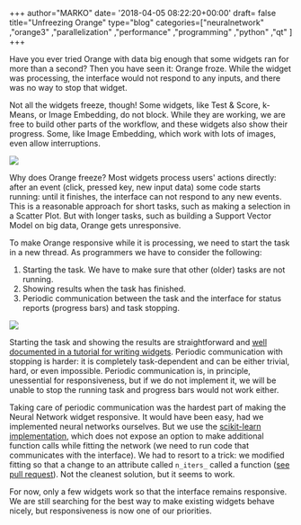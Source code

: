 +++
author="MARKO"
date= '2018-04-05 08:22:20+00:00'
draft= false
title="Unfreezing Orange"
type="blog"
categories=["neuralnetwork" ,"orange3" ,"parallelization" ,"performance" ,"programming"  ,"python" ,"qt" ]
+++

Have you ever tried Orange with data big enough that some widgets ran for more than a second? Then you have seen it: Orange froze. While the widget was processing, the interface would not respond to any inputs, and there was no way to stop that widget.

Not all the widgets freeze, though! Some widgets, like Test & Score, k-Means, or Image Embedding, do not block. While they are working, we are free to build other parts of the workflow, and these widgets also show their progress. Some, like Image Embedding, which work with lots of images, even allow interruptions.

![](/images/2018/04/progressbar.png)


Why does Orange freeze? Most widgets process users' actions directly: after an event (click, pressed key, new input data) some code starts running: until it finishes, the interface can not respond to any new events. This is a reasonable approach for short tasks, such as making a selection in a Scatter Plot. But with longer tasks, such as building a Support Vector Model on big data, Orange gets unresponsive.

To make Orange responsive while it is processing, we need to start the task in a new thread. As programmers we have to consider the following:

1. Starting the task. We have to make sure that other (older) tasks are not running.
2. Showing results when the task has finished.
3. Periodic communication between the task and the interface for status reports (progress bars) and task stopping.


![](/images/2018/04/figure.png)


Starting the task and showing the results are straightforward and [well documented in a tutorial for writing widgets](https://orange-widget-base.readthedocs.io/en/latest/tutorial-responsive-gui.html). Periodic communication with stopping is harder: it is completely task-dependent and can be either trivial, hard, or even impossible. Periodic communication is, in principle, unessential for responsiveness, but if we do not implement it, we will be unable to stop the running task and progress bars would not work either.

Taking care of periodic communication was the hardest part of making the Neural Network widget responsive. It would have been easy, had we implemented neural networks ourselves. But we use the [scikit-learn implementation](http://scikit-learn.org/stable/modules/neural_networks_supervised.html), which does not expose an option to make additional function calls while fitting the network (we need to run code that communicates with the interface). We had to resort to a trick: we modified fitting so that a change to an attribute called `n_iters_` called a function ([see pull request](https://github.com/biolab/orange3/pull/2958)). Not the cleanest solution, but it seems to work.

For now, only a few widgets work so that the interface remains responsive. We are still searching for the best way to make existing widgets behave nicely, but responsiveness is now one of our priorities.
